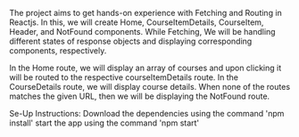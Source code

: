 The project aims to get hands-on experience with Fetching and Routing in Reactjs.
In this, we will create Home, CourseItemDetails, CourseItem, Header, and NotFound components.
While Fetching, We will be handling different states of response objects and displaying corresponding components, respectively.

In the Home route, we will display an array of courses and upon clicking it will be routed to the respective courseItemDetails route.
In the CourseDetails route, we will display course details.
When none of the routes matches the given URL, then we will be displaying the NotFound route.

Se-Up Instructions:
Download the dependencies using the command 'npm install'
start the app using the command 'npm start'
